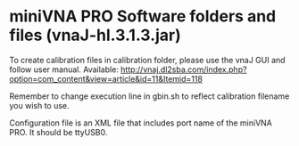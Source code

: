 # miniVNA PRO Software folders and files (vnaJ-hl.3.1.3.jar)

To create calibration files in calibration folder, please use the vnaJ GUI and follow user manual. 
Available: http://vnaj.dl2sba.com/index.php?option=com_content&view=article&id=11&Itemid=118

Remember to change execution line in gbin.sh to reflect calibration filename you wish to use.

Configuration file is an XML file that includes port name of the miniVNA PRO. It should be ttyUSB0.